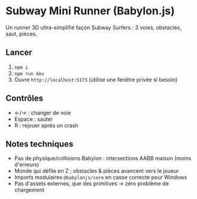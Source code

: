 # Subway Mini Runner (Babylon.js)
Un runner 3D ultra-simplifié façon Subway Surfers : 3 voies, obstacles, saut, pièces.

## Lancer
1. `npm i`
2. `npm run dev`
3. Ouvre `http://localhost:5173` (utilise une fenêtre privée si besoin)

## Contrôles
- ←/→ : changer de voie
- Espace : sauter
- R : rejouer après un crash

## Notes techniques
- Pas de physique/collisions Babylon : intersections AABB maison (moins d'erreurs)
- Monde qui défile en Z ; obstacles & pièces avancent vers le joueur
- Imports modulaires `@babylonjs/core` en casse correcte pour Windows
- Pas d'assets externes, que des primitives → zéro problème de chargement